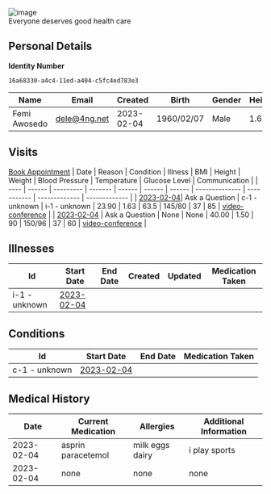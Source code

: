 
![image](https://user-images.githubusercontent.com/110731/191966461-b80f054f-0bb3-41b5-b549-10c34c46387b.png)  
Everyone deserves good health care

## Personal Details

**Identity Number**
````
16a68330-a4c4-11ed-a404-c5fc4ed783e3  
````

| Name | Email | Created | Birth | Gender | Height |
| ---- | ----- | ------- | ----- | ------ | ------ |
| Femi Awosedo| <dele@4ng.net> | 2023-02-04   | 1960/02/07| Male | 1.63 |

## Visits
[Book Appointment](https://github.com/project-deserve/clinic-alpha-one/issues/new?assignees=&labels=appointment&template=book-appointment.yml)
| Date | Reason | Condition | Illness | BMI    | Height | Weight | Blood Pressure | Temperature | Glucose Level | Communication | 
| ---- | ------ | --------- | ------- | ------ | ------ | ------ | -------------- | ----------- | ------------- | ------------- | 
| <a href="https://github.com/project-deserve/clinic-alpha-one/issues/107">2023-02-04</a>| Ask a Question | c-1 - unknown    | i-1 - unknown  | 23.90 | 1.63 | 63.5 | 145/80          | 37       | 85         | [video-conference](https://pade.chat:5443/ofmeet/16a68330-a4c4-11ed-a404-c5fc4ed783e3-107)       | 
| <a href="https://github.com/project-deserve/clinic-alpha-one/issues/108">2023-02-04</a> | Ask a Question | None | None | 40.00 | 1.50 | 90 | 150/96 | 37 | 60 | [video-conference](https://pade.chat:5443/ofmeet/16a68330-a4c4-11ed-a404-c5fc4ed783e3-108) |
## Illnesses

| Id    | Start Date | End Date | Created | Updated | Medication Taken | 
| ---   | ---------- | -------- | ------- | ------- | ---------------- | 
| i-1 - unknown| <a href="https://github.com/project-deserve/clinic-alpha-one/issues/107">2023-02-04</a>      |          |         |         |                  | 

## Conditions

| Id    | Start Date | End Date | Medication Taken | 
| ---   | ---------- | -------- | ---------------- | 
| c-1 - unknown| <a href="https://github.com/project-deserve/clinic-alpha-one/issues/107">2023-02-04</a>      |          |                  | 

## Medical History

| Date  | Current Medication | Allergies | Additional Information | 
| ----- | ------------------ | --------- | ---------------------- | 
| 2023-02-04| asprin paracetemol              | milk eggs dairy    |  i play sports               |
| 2023-02-04| none              | none    |  none               | 